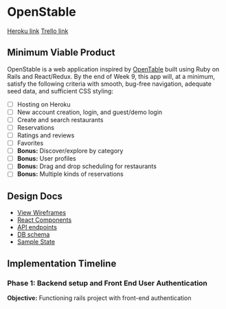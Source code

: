 # OpenStable

[Heroku link](#)
[Trello link](#)

## Minimum Viable Product

OpenStable is a web application inspired by [OpenTable](https://www.opentable.com) built using Ruby on Rails and React/Redux. By the end of Week 9, this app will, at a minimum, satisfy the following criteria with smooth, bug-free navigation, adequate seed data, and sufficient CSS styling:

- [ ] Hosting on Heroku
- [ ] New account creation, login, and guest/demo login
- [ ] Create and search restaurants
- [ ] Reservations
- [ ] Ratings and reviews
- [ ] Favorites
- [ ] **Bonus:** Discover/explore by category
- [ ] **Bonus:** User profiles
- [ ] **Bonus:** Drag and drop scheduling for restaurants
- [ ] **Bonus:** Multiple kinds of reservations

## Design Docs
* [View Wireframes][wireframes]
* [React Components][components]
* [API endpoints][api-endpoints]
* [DB schema][schema]
* [Sample State][sample-state]

[wireframes]: wireframes
[components]: component-hierarchy.md
[sample-state]: sample-state.md
[api-endpoints]: api-endpoints.md
[schema]: schema.md

## Implementation Timeline
### Phase 1: Backend setup and Front End User Authentication
**Objective:** Functioning rails project with front-end authentication
